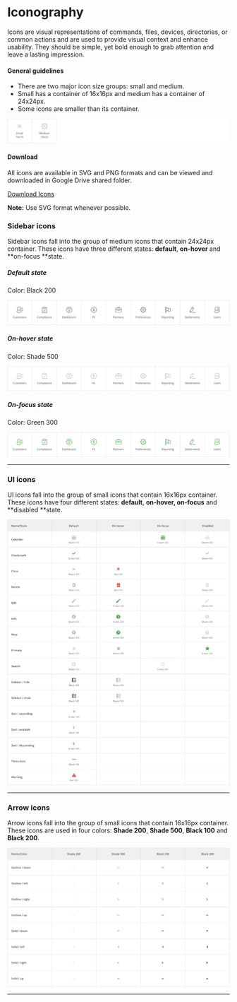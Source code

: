 # Iconography

Icons are visual representations of commands, files, devices, directories, or common actions and are used to provide visual context and enhance usability. They should be simple, yet bold enough to grab attention and leave a lasting impression.

#### General guidelines

* There are two major icon size groups: small and medium.
* Small has a container of 16x16px and medium has a container of 24x24px.
* Some icons are smaller than its container.

![](/assets/foundations/iconography-sizing-example.png)

#### Download

All icons are available in SVG and PNG formats and can be viewed and downloaded in Google Drive shared folder.

[Download Icons](#)

**Note:** Use SVG format whenever possible.

### Sidebar icons

Sidebar icons fall into the group of medium icons that contain 24x24px container. These icons have three different states: **default**, **on-hover** and **on-focus **state.

##### Default state

Color: Black 200

![](/assets/foundations/iconography-sidebar-icons.png)

##### On-hover state

Color: Shade 500

![](/assets/foundations/iconography-sidebar-icons-on-hover.png)

##### On-focus state

Color: Green 300

![](/assets/foundations/iconography-sidebar-icons-on-focus.png)

---

### UI icons

UI icons fall into the group of small icons that contain 16x16px container. These icons have four different states: **default**, **on-hover, on-focus** and **disabled **state.

![](/assets/foundations/iconography-ui-icons.png)

---

### Arrow icons

Arrow icons fall into the group of small icons that contain 16x16px container. These icons are used in four colors: **Shade 200**, **Shade 500**, **Black 100** and **Black 200**.

![](/assets/foundations/iconography-arrows.png)

---

### 



